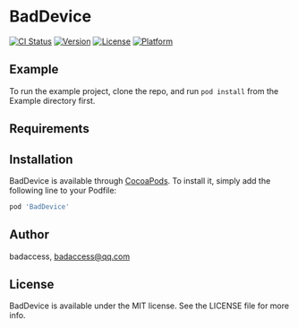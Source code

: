# BadDevice

[![CI Status](https://img.shields.io/travis/badaccess/BadDevice.svg?style=flat)](https://travis-ci.org/badaccess/BadDevice)
[![Version](https://img.shields.io/cocoapods/v/BadDevice.svg?style=flat)](https://cocoapods.org/pods/BadDevice)
[![License](https://img.shields.io/cocoapods/l/BadDevice.svg?style=flat)](https://cocoapods.org/pods/BadDevice)
[![Platform](https://img.shields.io/cocoapods/p/BadDevice.svg?style=flat)](https://cocoapods.org/pods/BadDevice)

## Example

To run the example project, clone the repo, and run `pod install` from the Example directory first.

## Requirements

## Installation

BadDevice is available through [CocoaPods](https://cocoapods.org). To install
it, simply add the following line to your Podfile:

```ruby
pod 'BadDevice'
```

## Author

badaccess, badaccess@qq.com

## License

BadDevice is available under the MIT license. See the LICENSE file for more info.
